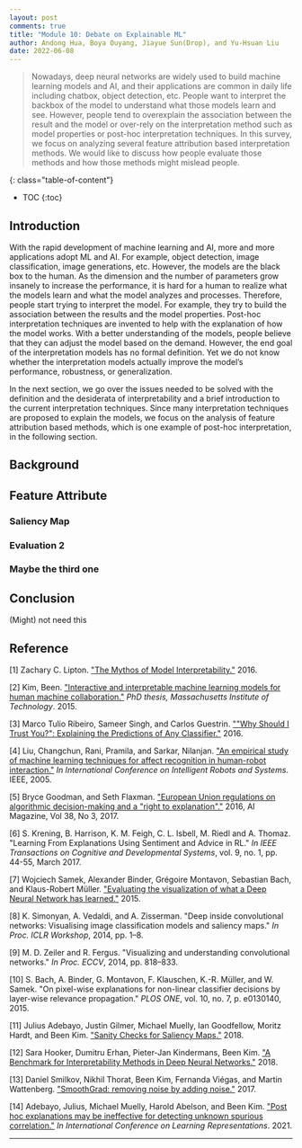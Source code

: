 ```yaml
---
layout: post
comments: true
title: "Module 10: Debate on Explainable ML"
author: Andong Hua, Boya Ouyang, Jiayue Sun(Drop), and Yu-Hsuan Liu 
date: 2022-06-08
---
```



> Nowadays, deep neural networks are widely used to build machine learning models and AI, and their applications are common in daily life including chatbox, object detection, etc. People want to interpret the backbox of the model to understand what those models learn and see. However, people tend to overexplain the association between the result and the model or over-rely on the interpretation method such as model properties or post-hoc interpretation techniques. In this survey, we focus on analyzing several feature attribution based interpretation methods. We would like to discuss how people evaluate those methods and how those methods might mislead people.

<!--more-->
{: class="table-of-content"}
* TOC
{:toc}

## Introduction
With the rapid development of machine learning and AI, more and more applications adopt ML and AI. For example, object detection, image classification, image generations, etc. However, the models are the black box to the human. As the dimension and the number of parameters grow insanely to increase the performance, it is hard for a human to realize what the models learn and what the model analyzes and processes. Therefore, people start trying to interpret the model. For example, they try to build the association between the results and the model properties. Post-hoc interpretation techniques are invented to help with the explanation of how the model works. With a better understanding of the models, people believe that they can adjust the model based on the demand. However, the end goal of the interpretation models has no formal definition. Yet we do not know whether the interpretation models actually improve the model’s performance, robustness, or generalization.

In the next section, we go over the issues needed to be solved with the definition and the desiderata of interpretability and a brief introduction to the current interpretation techniques. Since many interpretation techniques are proposed to explain the models, we focus on the analysis of feature attribution based methods, which is one example of post-hoc interpretation, in the following section. 

## Background


## Feature Attribute 

### Saliency Map

### Evaluation 2

### Maybe the third one


## Conclusion
(Might) not need this


## Reference
[1] Zachary C. Lipton. ["The Mythos of Model Interpretability."](http://arxiv.org/abs/1606.03490) 2016.

[2] Kim, Been. ["Interactive and interpretable machine learning models for human machine collaboration."](https://dspace.mit.edu/handle/1721.1/98680) *PhD thesis, Massachusetts Institute of Technology*. 2015. 

[3] Marco Tulio Ribeiro, Sameer Singh, and Carlos Guestrin. [""Why Should I Trust You?": Explaining the Predictions of Any Classifier."](http://arxiv.org/abs/1602.04938) 2016.

[4] Liu, Changchun, Rani, Pramila, and Sarkar, Nilanjan. ["An empirical study of machine learning techniques for affect recognition in human-robot interaction."](https://ieeexplore.ieee.org/document/1545344) *In International Conference on Intelligent Robots and Systems*. IEEE, 2005. 

[5] Bryce Goodman, and Seth Flaxman. ["European Union regulations on algorithmic decision-making and a "right to explanation"."](http://arxiv.org/abs/1606.08813) 2016, AI Magazine, Vol 38, No 3, 2017.

[6] S. Krening, B. Harrison, K. M. Feigh, C. L. Isbell, M. Riedl and A. Thomaz. "Learning From Explanations Using Sentiment and Advice in RL." *In IEEE Transactions on Cognitive and Developmental Systems*, vol. 9, no. 1, pp. 44-55, March 2017.

[7] Wojciech Samek, Alexander Binder, Grégoire Montavon, Sebastian Bach, and Klaus-Robert Müller. ["Evaluating the visualization of what a Deep Neural Network has learned."](http://arxiv.org/abs/1509.06321) 2015.


[8] K. Simonyan, A. Vedaldi, and A. Zisserman. "Deep inside convolutional networks: Visualising image classification models and saliency maps." *In Proc. ICLR Workshop*, 2014, pp. 1–8.

[9] M. D. Zeiler and R. Fergus. "Visualizing and understanding convolutional networks." *In Proc. ECCV*, 2014, pp. 818–833.

[10] S. Bach, A. Binder, G. Montavon, F. Klauschen, K.-R. Müller, and W. Samek. "On pixel-wise explanations for non-linear classifier decisions by layer-wise relevance propagation." *PLOS ONE*, vol. 10, no. 7, p. e0130140, 2015.

[11] Julius Adebayo, Justin Gilmer, Michael Muelly, Ian Goodfellow, Moritz Hardt, and Been Kim. ["Sanity Checks for Saliency Maps."](http://arxiv.org/abs/1810.03292) 2018.

[12] Sara Hooker, Dumitru Erhan, Pieter-Jan Kindermans, Been Kim. ["A Benchmark for Interpretability Methods in Deep Neural Networks."](http://arxiv.org/abs/1806.10758) 2018.

[13] Daniel Smilkov, Nikhil Thorat, Been Kim, Fernanda Viégas, and Martin Wattenberg. ["SmoothGrad: removing noise by adding noise."](http://arxiv.org/abs/1706.03825) 2017.

[14] Adebayo, Julius, Michael Muelly, Harold Abelson, and Been Kim. ["Post hoc explanations may be ineffective for detecting unknown spurious correlation."](https://openreview.net/forum?id=xNOVfCCvDpM) *In International Conference on Learning Representations*. 2021.

---
